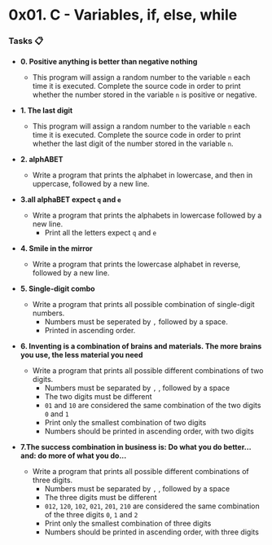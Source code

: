 # 0x01. C - Variables, if, else, while

### Tasks 📋

- **0. Positive anything is better than negative nothing**
     - This program will assign a random number to the variable `n` each time it is executed.
        Complete the source code in order to print whether the number stored in the variable `n` is positive or negative.


- **1. The last digit**
    - This program will assign a random number to the variable `n` each time it is executed.
      Complete the source code in order to print whether the last digit of the number  stored in the variable `n`.


- **2. alphABET**
    - Write a program that prints the alphabet in lowercase, and then in uppercase, followed by a new line.

    
- **3.all alphaBET expect `q` and `e`**
    - Write a program that prints the alphabets in lowercase followed by a new line.
        - Print all the letters expect `q` and `e`


- **4. Smile in the mirror**
    - Write a program that prints the lowercase alphabet in reverse, followed by a new line.

    
- **5. Single-digit combo**
    - Write a program that prints all possible combination of single-digit numbers.
        - Numbers must be seperated by `,` followed by a space.
        - Printed in ascending order.


- **6. Inventing is a combination of brains and materials. The more brains you use, the less material you need**
    - Write a program that prints all possible different combinations of two digits.
        - Numbers must be separated by `,` , followed by a space
        - The two digits must be different
        - `01` and `10` are considered the same combination of the two digits `0` and `1`
        - Print only the smallest combination of two digits
        - Numbers should be printed in ascending order, with two digits


- **7.The success combination in business is: Do what you do better... and: do more of what you do...**
    - Write a program that prints all possible different combinations of three digits.
      - Numbers must be separated by `,` , followed by a space
      - The three digits must be different
      - `012`, `120`, `102`, `021`, `201`, `210` are considered the same combination of the three digits `0`, `1` and `2`
      - Print only the smallest combination of three digits
      - Numbers should be printed in ascending order, with three digits